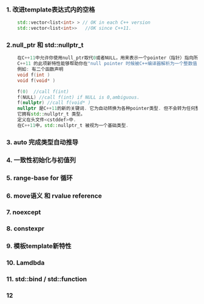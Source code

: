 ### 1. 改进template表达式内的空格
``` c++
    std::vector<list<int> > // OK in each C++ version
    std::vector<list<int>>   //OK since C++11.
```

### 2.null_ptr 和 std::nullptr_t
``` c++
    在C++11中允许你使用null_ptr取代0或者NULL，用来表示一个pointer（指针）指向所谓的no value.
    C++11 的此项新特性能够帮助你在"null pointer 时候被C++编译器解析为一个整数值" 避免被误解.
    例如: 有二个函数声明
    void f(int )
    void f(void* )

    f(0)  //call f(int)
    f(NULL) //call f(int) if NULL is 0,ambiguous.
    f(nullptr) //call f(void* )
    nullptr 是C++11的新的关键词. 它为自动转换为各种pointer类型. 但不会转为任何整数类型. 
    它拥有std::nullptr_t 类型。
    定义在头文件<cstddef>中. 
    在C++11中，std::nullptr_t 被视为一个基础类型.
```

### 3. auto 完成类型自动推导

### 4. 一致性初始化与初值列

### 5. range-base for 循环

### 6. move语义 和 rvalue reference

### 7. noexcept

### 8. constexpr

### 9. 模板template新特性

### 10. Lamdbda

### 11. std::bind  / std::function

### 12 
